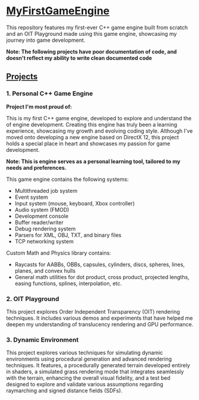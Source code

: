 # **<ins>MyFirstGameEngine</ins>**  
This repository features my first-ever C++ game engine built from scratch and an OIT Playground made using this game engine, showcasing my journey into game development.


**Note: The following projects have poor documentation of code, and doesn't reflect my ability to write clean documented code**


## **<ins>Projects</ins>**  
### **1. Personal C++ Game Engine**  

**Project I'm most proud of:**

This is my first C++ game engine, developed to explore and understand the of engine development. Creating this engine has truly been a learning experience, showcasing my growth and evolving coding style. Although I've moved onto developing a new engine based on DirectX 12, this project holds a special place in heart and showcases my passion for game development.

**Note: This is engine serves as a personal learning tool, tailored to my needs and preferences.** 

This game engine contains the following systems:  

- Multithreaded job system
- Event system
- Input system (mouse, keyboard, Xbox controller)
- Audio system (FMOD)
- Development console
- Buffer reader/writer
- Debug rendering system
- Parsers for XML, OBJ, TXT, and binary files
- TCP networking system

Custom Math and Physics library contains:

- Raycasts for AABBs, OBBs, capsules, cylinders, discs, spheres, lines, planes, and convex hulls
- General math utilities for dot product, cross product, projected lengths, easing functions, splines, interpolation, etc.



### **2. OIT Playground**

This project explores Order Independent Transparency (OIT) rendering techniques. It includes various demos and experiments that have helped me deepen my understanding of translucency rendering and GPU performance.  



### **3. Dynamic Environment**

This project explores various techniques for simulating dynamic environments using procedural generation and advanced rendering techniques. It features, a procedurally generated terrain developed entirely in shaders, a simulated grass rendering mode that integrates seamlessly with the terrain, enhancing the overall visual fidelity, and a test bed designed to explore and validate various assumptions regarding raymarching and signed distance fields (SDFs).
